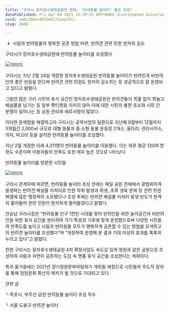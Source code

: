 ```yaml
---
title: "구리시 장자호수생태공원의 변화, ‘반려동물 놀이터’ 좋은 반응"
datePublished: Fri Apr 09 2021 15:39:25 GMT+0000 (Coordinated Universal Time)
cuid: cm6zz8mxc00150al21angf8il
slug: 1668

---
```



- 사람과 반려동물의 행복한 공존 방법 마련, 반려견 관련 민원 현저히 감소

구리시가 장자호수생태공원에 반려동물 놀이터를 조성했다

![이미지](https://cdn.hashnode.com/res/hashnode/image/upload/v1739247805248/14d76994-5c23-41cf-a1cd-b50b92fc9448.jpeg)

구리시는 지난 2월 24일 개장한 장자호수생태공원 반려동물 놀이터가 반려인과 비반려인의 좋은 반응을 얻으며 반려견 관련 민원도 현저히 감소하는 등 성공적으로 잘 운영되고 있다고 밝혔다.

그동안 많은 구리 시민의 휴식 공간인 장자호수생태공원은 반려견들이 목줄 없이 뛰놀고 배설물을 남기는 등 일부 펫티켓을 지키지 않아 이에 대한 시민의 불편 호소와 시민 간 분쟁이 일어나는 등 공원 관리에 애로사항이 많았다.

이러한 문제점을 해결하고자 구리시는 공약사업의 일환으로 지난해 9월부터 12월까지 3개월간 2,000㎡ 규모로 대형 동물과 중·소형 동물 운동장 2개소, 울타리, 관리사무소, 의자, 파고라 등을 설치한 반려동물 놀이터를 조성했다.

지난 2월 개장한 이래 4,311명이 반려동물 놀이터를 이용했다. 이는 하루 평균 130여 명 정도 수준이며 이용자들의 만족도 또한 매우 높은 것으로 나타났다.

반려동물 놀이터를 방문한 시민들

![이미지](https://cdn.hashnode.com/res/hashnode/image/upload/v1739247807679/f97d7202-56cb-48bf-98ba-b61760af369c.jpeg)

구리시 관계자에 따르면, 반려동물 놀이터 조성 전에는 매일 공원 전체에서 광범위하게 발생하는 반려견 배설물 미처리로 인한 악취 발생과 위생, 초목 생육 문제 등 관련 민원 해결에 많은 행정력이 소모됐으나 조성 후에는 반려견 배설물 미처리 발생 빈도가 현격히 줄어들어 관련 민원이 현저하게 줄어들었다고 밝혔다.

안승남 구리시장은 “반려동물 인구 1천만 시대를 맞아 반려인을 위한 놀이공간과 비반려인을 위한 휴식 공간을 분리하여 각기 특성과 기호에 맞게 운영함으로써 다양한 시민들의 만족도를 높이고 사람과 반려동물 모두가 행복하게 공존할 수 있는 방법을 모색하고자 반려견 놀이터를 조성했다”며 “개장하여 운영해 본 결과 기대 이상의 효과를 톡톡히 누리고 있다”고 밝혔다.

한편 구리시는 장자호수생태공원 4차 확장사업도 속도감 있게 정원과 같은 공원으로 조성하여 사람과 자연이 공존하는 도심 속 명품 휴식 공간을 조성한다는 계획이다.

특히 올가을에는 2021년 경기정원문화박람회가 개최될 예정으로 시민들의 주도적 참여를 통해 정원문화 확산의 메카가 될 것으로 기대되고 있다.

관련 글

└ 목포시, 부주산 공원 반려동물 놀이터 조성 착수

└ 서울 도봉구 반려견 놀이터